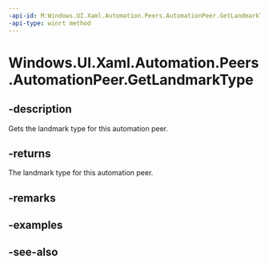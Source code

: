 ```yaml
---
-api-id: M:Windows.UI.Xaml.Automation.Peers.AutomationPeer.GetLandmarkType
-api-type: winrt method
---
```


<!-- Method syntax
public Windows.UI.Xaml.Automation.Peers.AutomationLandmarkType GetLandmarkType()
-->

# Windows.UI.Xaml.Automation.Peers.AutomationPeer.GetLandmarkType

## -description
Gets the landmark type for this automation peer.



## -returns
The landmark type for this automation peer.

## -remarks

## -examples

## -see-also
